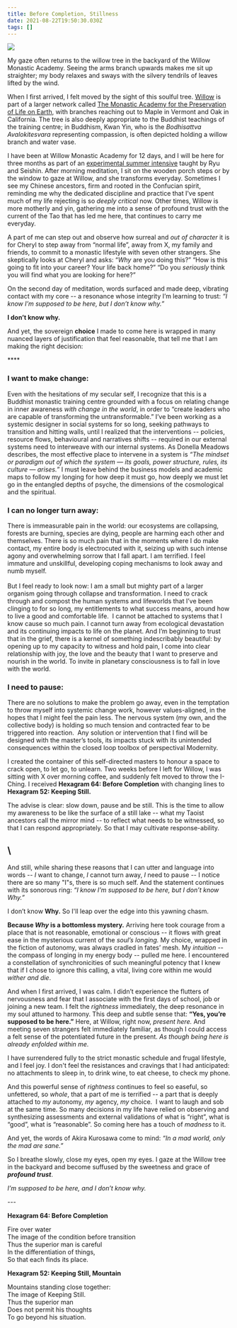 ```yaml
---
title: Before Completion, Stillness
date: 2021-08-22T19:50:30.030Z
tags: []
---
```

![](/images/image_123927839-5-.jpg)

My gaze often returns to the willow tree in the backyard of the Willow Monastic Academy. Seeing the arms branch upwards makes me sit up straighter; my body relaxes and sways with the silvery tendrils of leaves lifted by the wind. 

When I first arrived, I felt moved by the sight of this soulful tree. [Willow](https://growingwillow.org/) is part of a larger network called [The Monastic Academy for the Preservation of Life on Earth](https://www.monasticacademy.com/), with branches reaching out to Maple in Vermont and Oak in California. The tree is also deeply appropriate to the Buddhist teachings of the training centre; in Buddhism, Kwan Yin, who is the *Bodhisattva Avalokitesvara* representing compassion, is often depicted holding a willow branch and water vase. 

I have been at Willow Monastic Academy for 12 days, and I will be here for three months as part of an [experimental summer intensive](https://www.notion.so/Willow-Three-Month-Intensive-29992eaf3ba349fa95ce1f45377877fd) taught by Ryu and Seishin. After morning meditation, I sit on the wooden porch steps or by the window to gaze at Willow, and she transforms everyday. Sometimes I see my Chinese ancestors, firm and rooted in the Confucian spirit, reminding me why the dedicated discipline and practice that I’ve spent much of my life rejecting is so *deeply critical* now. Other times, Willow is more motherly and yin, gathering me into a sense of profound trust with the current of the Tao that has led me here, that continues to carry me everyday. 

A part of me can step out and observe how surreal and *out of character* it is for Cheryl to step away from “normal life”, away from X, my family and friends, to commit to a monastic lifestyle with seven other strangers. She skeptically looks at Cheryl and asks: “*Why* are you doing this?” “How is this going to fit into your career? Your life back home?” “Do you *seriously* think you will find what you are looking for here?” 

On the second day of meditation, words surfaced and made deep, vibrating contact with my core -- a resonance whose integrity I’m learning to trust: *“I know I’m supposed to be here, but I don’t know why.”* 

**I don’t know why.**

And yet, the sovereign **choice** I made to come here is wrapped in many nuanced layers of justification that feel reasonable, that tell me that I am making the right decision: 

\*\*\*\*

### **I want to make change:** 

Even with the hesitations of my secular self, I recognize that this is a Buddhist monastic training centre grounded with a focus on relating change in inner awareness *with change in the world*, in order to “create leaders who are capable of transforming the untransformable.” I’ve been working as a systemic designer in social systems for so long, seeking pathways to transition and hitting walls, until I realized that the interventions -- policies, resource flows, behavioural and narratives shifts -- required in our external systems need to interweave with our internal systems. As Donella Meadows describes, the most effective place to intervene in a system is *“The mindset or paradigm out of which the system — its goals, power structure, rules, its culture — arises.”* I must leave behind the business models and academic maps to follow my longing for how deep it must go, how deeply we must let go in the entangled depths of psyche, the dimensions of the cosmological and the spiritual. 

### **I can no longer turn away:**

There is immeasurable pain in the world: our ecosystems are collapsing, forests are burning, species are dying, people are harming each other and themselves. There is so much pain that in the moments where I do make contact, my entire body is electrocuted with it, seizing up with such intense agony and overwhelming sorrow that I fall apart. I am terrified. I feel immature and unskillful, developing coping mechanisms to look away and numb myself. \
\
But I feel ready to look now: I am a small but mighty part of a larger organism going through collapse and transformation. I need to crack through and compost the human systems and lifeworlds that I’ve been clinging to for so long, my entitlements to what success means, around how to live a good and comfortable life.  I cannot be attached to systems that I know cause so much pain. I cannot turn away from ecological devastation and its continuing impacts to life on the planet. And I’m beginning to trust that in the grief, there is a kernel of something indescribably beautiful: by opening up to my capacity to witness and hold pain, I come into clear relationship with joy, the love and the beauty that I want to preserve and nourish in the world. To invite in planetary consciousness is to fall in love with the world. 

### **I need to pause:**

There are no solutions to make the problem go away, even in the temptation to throw myself into systemic change work, however values-aligned, in the hopes that I might feel the pain less. The nervous system (my own, and the collective body) is holding so much tension and contracted fear to be triggered into reaction.  Any solution or intervention that I find will be designed with the master’s tools, its impacts stuck with its unintended consequences within the closed loop toolbox of perspectival Modernity. 

I created the container of this self-directed masters to honour a space to crack open, to let go, to unlearn. Two weeks before I left for Willow, I was sitting with X over morning coffee, and suddenly felt moved to throw the I-Ching. I received **Hexagram 64: Before Completion** with changing lines to **Hexagram 52: Keeping Still.** 

The advise is clear: slow down, pause and be still. This is the time to allow my awareness to be like the surface of a still lake -- what my Taoist ancestors call the mirror mind -- to reflect what needs to be witnessed, so that I can respond appropriately. So that I may cultivate response-ability. 

## \

And still, while sharing these reasons that I can utter and language into words -- *I* want to change, *I* cannot turn away, *I* need to pause -- I notice there are so many "I"s, there is so much self. And the statement continues with its sonorous ring: *“I know I’m supposed to be here, but I don’t know Why.”* 

I don’t know **Why.** So I'll leap over the edge into this yawning chasm. 

**Because *Why* is a bottomless mystery.** Arriving here took courage from a place that is not reasonable, emotional or conscious -- it flows with great ease in the mysterious current of the *soul’s longing.* My choice, wrapped in the fiction of autonomy, was always cradled in fates’ mesh. My *intuition* -- the compass of longing in my energy body -- pulled me here. I encountered a constellation of synchronicities of such meaningful potency that I knew that if I chose to ignore this calling, a vital, living core within me would *wither and die*. 

And when I first arrived, I was calm. I didn’t experience the flutters of nervousness and fear that I associate with the first days of school, job or joining a new team. I felt the *rightness* immediately, the deep resonance in my soul attuned to harmony. This deep and subtle sense that: **“Yes, you’re supposed to be here.”** Here, at Willow, right now, *present here.* And meeting seven strangers felt immediately familiar, as though I could access a felt sense of the potentiated future in the present. *As though being here is already enfolded within me.* 

I have surrendered fully to the strict monastic schedule and frugal lifestyle, and I feel joy. I don't feel the resistances and cravings that I had anticipated: no attachments to sleep in, to drink wine, to eat cheese, to check my phone.

And this powerful sense of *rightness* continues to feel so easeful, so unfettered, so *whole*, that a part of me is terrified -- a part that is deeply attached to *my* autonomy, *my* agency, *my* choice.  I want to laugh and sob at the same time. So many decisions in my life have relied on observing and synthesizing assessments and external validations of what is “right”, what is “good”, what is “reasonable”. So coming here has a touch of *madness* to it. 

And yet, the words of Akira Kurosawa come to mind: *“In a mad world, only the mad are sane.”* 

So I breathe slowly, close my eyes, open my eyes. I gaze at the Willow tree in the backyard and become suffused by the sweetness and grace of ***profound trust***. 

*I’m supposed to be here, and I don’t know why.*

\--- 

**Hexagram 64: Before Completion** 

Fire over water\
The image of the condition before transition\
Thus the superior man is careful\
In the differentiation of things,\
So that each finds its place.

**Hexagram 52: Keeping Still, Mountain**

Mountains standing close together:\
The image of Keeping Still.\
Thus the superior man\
Does not permit his thoughts\
To go beyond his situation.